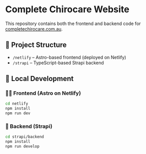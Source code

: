 # Complete Chirocare Website

This repository contains both the frontend and backend code for [completechirocare.com.au](https://completechirocare.com.au).


## 📁 Project Structure

- `/netlify` – Astro-based frontend (deployed on Netlify)  
- `/strapi` – TypeScript-based Strapi backend


## 🚀 Local Development

### 🧑‍💻 Frontend (Astro on Netlify)

```bash
cd netlify
npm install
npm run dev
```

### 🔧 Backend (Strapi)

```bash
cd strapi/backend
npm install
npm run develop
```

